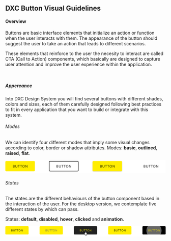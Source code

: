 ## DXC Button Visual Guidelines

#### Overview

Buttons are basic interface elements that initialize an action or function when the user interacts with them. The appearance of the button should suggest the user to take an action that leads to different scenarios.

These elements that reinforce to the user the necesity to interact are called CTA (Call to Action) components, which basically are designed to capture user attention and improve the user experience within the application.

 <br />

##### *Appereance*

Into DXC Design System you will find several buttons with different shades, colors and sizes, each of them carefully designed following best practices to fit in every application that you want to build or integrate with this system.  

###### Modes

We can identify four different modes that imply some visual changes according to color, border or shadow attributes.
Modes: __basic__, __outlined__, __raised__, __flat__.  

![Button example](images/button_modes.svg)  

###### States

The states are the different behaviours of the button component based in the interaction of the user.
For the desktop version, we contemplate five different states by which can pass.

States: __default__, __disabled__, __hover__, __clicked__ and __animation__.  

![Button example](images/button_states.svg)